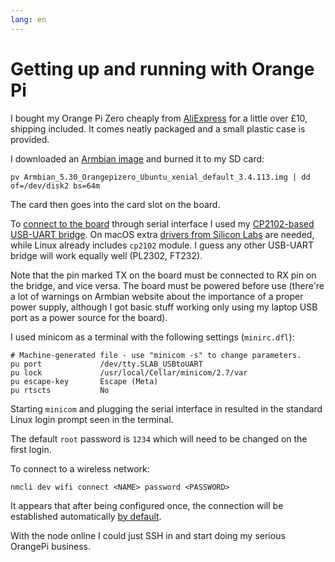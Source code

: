 ```yaml
---
lang: en
---
```


# Getting up and running with Orange Pi

I bought my Orange Pi Zero cheaply from [AliExpress][aliexpress-opi]
for a little over £10, shipping included. It comes neatly packaged and
a small plastic case is provided.

I downloaded an [Armbian image][armbian] and burned it to my SD card:

    pv Armbian_5.30_Orangepizero_Ubuntu_xenial_default_3.4.113.img | dd of=/dev/disk2 bs=64m

The card then goes into the card slot on the board.

To [connect to the board][wiring-uart] through serial interface I used
my [CP2102-based USB-UART bridge][cp2102-usb-uart]. On macOS extra
[drivers from Silicon Labs][cp2102-macos-drivers] are needed, while
Linux already includes `cp2102` module. I guess any other USB-UART
bridge will work equally well (PL2302, FT232).

Note that the pin marked TX on the board must be connected to RX pin
on the bridge, and vice versa. The board must be powered before use
(there're a lot of warnings on Armbian website about the importance of
a proper power supply, although I got basic stuff working only using
my laptop USB port as a power source for the board).

I used minicom as a terminal with the following settings
(`minirc.dfl`):

```
# Machine-generated file - use "minicom -s" to change parameters.
pu port             /dev/tty.SLAB_USBtoUART
pu lock             /usr/local/Cellar/minicom/2.7/var
pu escape-key       Escape (Meta)
pu rtscts           No
```

Starting `minicom` and plugging the serial interface in resulted in
the standard Linux login prompt seen in the terminal.

The default `root` password is `1234` which will need to be changed on
the first login.

To connect to a wireless network:

    nmcli dev wifi connect <NAME> password <PASSWORD>

It appears that after being configured once, the connection will be
established automatically [by default][autoconnect-prop].

With the node online I could just SSH in and start doing my serious
OrangePi business.

[aliexpress-opi]: https://www.aliexpress.com/item/Orange-Pi-Zero-H2-Quad-Core-Open-source-512MB-Protective-White-Case-development-board-beyond-Raspberry/32799111611.html
[armbian]: https://www.armbian.com/orange-pi-zero-2-h3/
[autoconnect-prop]: https://developer.gnome.org/NetworkManager/stable/nm-settings.html#nm-settings.property.connection.autoconnect
[cp2102-macos-drivers]: https://www.silabs.com/products/development-tools/software/usb-to-uart-bridge-vcp-drivers
[cp2102-usb-uart]:https://www.aliexpress.com/item/1pcs-CP2102-module-USB-to-TTL-serial-UART-STC-download-cable-PL2303-Super-Brush-line-upgrade/32694152202.html
[wiring-uart]: http://linux-sunxi.org/UART#With_a_UART_connector_available
